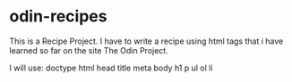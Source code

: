 # odin-recipes

This is a Recipe Project. 
I have to write a recipe using html tags that i have learned so far on the site The Odin Project.

I will use:
doctype
html
head
title
meta
body
h1
p
ul
ol
li